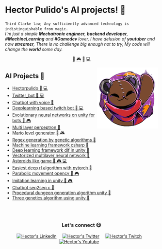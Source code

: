 # Hector Pulido's AI projects! 👋


`Third Clarke law; Any sufficiently advanced technology is indistinguishable from magic.`<br><em> I'm just a simple **Mechatronic engineer**, **backend developer**, **#MachineLearning** and **#Gamedev** lover, I have delusion of **youtuber** and now **streamer**, There is no challenge big enough not to try, My code will change the **world** some day.</em>


<p align="center">
<a href="https://github.com/HectorPulido/HectorPulido/blob/master/ai.md">🤖</a>
<a href="https://github.com/HectorPulido/HectorPulido/blob/master/gamedev.md">🎮</a>
<a href="https://github.com/HectorPulido/HectorPulido/blob/master/blockchain.md">🔑</a>
<a href="https://github.com/HectorPulido/HectorPulido/blob/master/backend.md">💻</a>
</p>


<a href="https://twitter.com/Hector_Pulido_">
<img align="right" height="auto" width="200" src="https://github.com/HectorPulido/HectorPulido/raw/master/img/pequesoft.png"/>
</a>


## AI Projects 🤖
- [Hectorpulido  🤖 💻](https://github.com/HectorPulido/HectorPulido) 
- [Twitter_bot  🤖 💻](https://github.com/HectorPulido/twitter_bot) 
- [Chatbot with voice  🤖](https://github.com/HectorPulido/chatbot-with-voice) 
- [Deeplearning based twitch bot  🤖 💻](https://github.com/HectorPulido/Deeplearning-based-Twitch-bot) 
- [Evolutionary neural networks on unity for bots  🤖 🎮](https://github.com/HectorPulido/Evolutionary-Neural-Networks-on-unity-for-bots) 
- [Multi layer perceptron  🤖](https://github.com/HectorPulido/Multi-layer-perceptron) 
- [Mario level generator  🤖 🎮](https://github.com/HectorPulido/mario-level-generator) 
- [Regex generation by genetic algorithms  🤖](https://github.com/HectorPulido/Regex-generation-by-Genetic-algorithms) 
- [Machine learning framework csharp  🤖](https://github.com/HectorPulido/Machine-learning-Framework-Csharp) 
- [Deep learning framework dlf in unity  🤖](https://github.com/HectorPulido/Deep-Learning-Framework-DLF-in-unity) 
- [Vectorized multilayer neural network  🤖](https://github.com/HectorPulido/Vectorized-multilayer-neural-network) 
- [Asteroids like game  🤖 🎮 💻](https://github.com/HectorPulido/Asteroids-like-game) 
- [Easiest deep rl algorithm with pytorch  🤖](https://github.com/HectorPulido/Easiest-deep-rl-algorithm-with-pytorch) 
- [Parabolic movement opencv  🤖 🎮](https://github.com/HectorPulido/Parabolic-movement-opencv) 
- [Imitation learning in unity  🤖 🎮](https://github.com/HectorPulido/Imitation-learning-in-unity) 
- [Chatbot seq2seq c   🤖](https://github.com/HectorPulido/Chatbot-seq2seq-C-) 
- [Procedural dungeon generation algorithm unity  🤖](https://github.com/HectorPulido/Procedural-Dungeon-Generation-Algorithm-Unity) 
- [Three genetics algorithm using unity  🤖](https://github.com/HectorPulido/Three-Genetics-Algorithm-Using-Unity) 



<br>

<br>

<div align="center">
<h3 align="center">Let's connect 😋</h3>
</div>
<p align="center">
<a href="https://www.linkedin.com/in/hector-pulido-17547369/" target="blank">
<img align="center" width="30px" alt="Hector's LinkedIn" src="https://www.vectorlogo.zone/logos/linkedin/linkedin-icon.svg"/></a> &nbsp; &nbsp;
<a href="https://twitter.com/Hector_Pulido_" target="blank">
<img align="center" width="30px" alt="Hector's Twitter" src="https://www.vectorlogo.zone/logos/twitter/twitter-official.svg"/></a> &nbsp; &nbsp;
<a href="https://www.twitch.tv/hector_pulido_" target="blank">
<img align="center" width="30px" alt="Hector's Twitch" src="https://www.vectorlogo.zone/logos/twitch/twitch-icon.svg"/></a> &nbsp; &nbsp;
<a href="https://www.youtube.com/channel/UCS_iMeH0P0nsIDPvBaJckOw" target="blank">
<img align="center" width="30px" alt="Hector's Youtube" src="https://www.vectorlogo.zone/logos/youtube/youtube-icon.svg"/></a> &nbsp; &nbsp;

</p>


